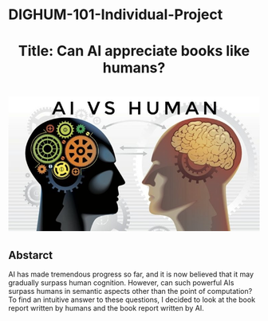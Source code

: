 # DIGHUM-101-Individual-Project

<h1 align="center">
    Title: Can AI appreciate books like humans?
<h1/>

<p align="center">
  <img src="./Img/aiVsHuman.jpeg" />
</p>
    
## Abstarct

<p>
    AI has made tremendous progress so far, and it is now believed that it may gradually surpass human cognition. However, can such powerful AIs surpass humans in semantic aspects other than the point of computation?
    To find an intuitive answer to these questions, I decided to look at the book report written by humans and the book report written by AI.
</p>
